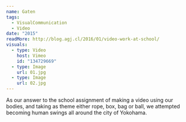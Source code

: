 ```yaml
---
name: Gaten
tags:
  - VisualCommunication
  - Video
date: "2015"
readMore: http://blog.agj.cl/2016/01/video-work-at-school/
visuals:
  - type: Video
    host: Vimeo
    id: "134729669"
  - type: Image
    url: 01.jpg
  - type: Image
    url: 02.jpg
---
```



As our answer to the school assignment of making a video using our bodies, and taking as theme either rope, box, bag or ball, we attempted becoming human swings all around the city of Yokohama.
